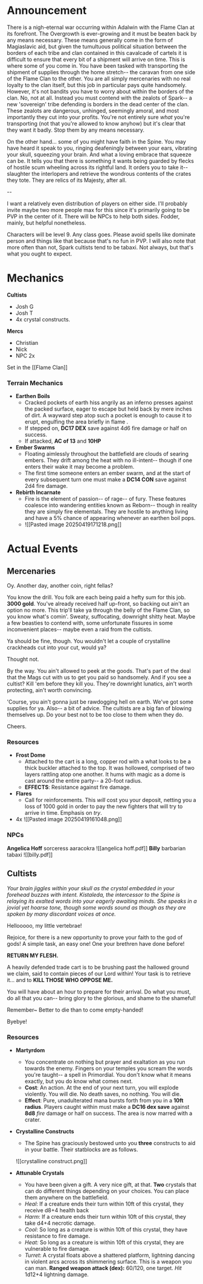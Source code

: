 # Announcement

There is a nigh-eternal war occurring within Adalwin with the Flame Clan at its forefront. The Overgrowth is ever-growing and it must be beaten back by any means necessary. These means generally come in the form of Magiaslavic aid, but given the tumultuous political situation between the borders of each tribe and clan contained in this cavalcade of cartels it is difficult to ensure that every bit of a shipment will arrive on time. This is where some of you come in. You have been tasked with transporting the shipment of supplies through the home stretch-- the caravan from one side of the Flame Clan to the other. You are all simply mercenaries with no real loyalty to the clan itself, but this job in particular pays quite handsomely. However, it's not bandits you have to worry about within the borders of the clan. No, not at all. Instead you must contend with the zealots of Spark-- a new 'sovereign' tribe defending is borders in the dead center of the clan. These zealots are dangerous, unhinged, seemingly amoral, and most importantly they cut into your profits. You're not entirely sure _what_ you're transporting (not that you're allowed to know anyhow) but it's clear that they want it badly. Stop them by any means necessary.

On the other hand... some of you might have faith in the Spine. You may have heard it speak to you, ringing deafeningly between your ears, vibrating your skull, squeezing your brain. And what a loving embrace that squeeze can be. It tells you that there is something it wants being guarded by flecks of hostile scum wheeling across its rightful land. It orders you to take it-- slaughter the interlopers and retrieve the wondrous contents of the crates they tote. They are relics of its Majesty, after all.

--

I want a relatively even distribution of players on either side. I'll probably invite maybe two more people max for this since it's primarily going to be PVP in the center of it. There will be NPCs to help both sides. Fodder, mainly, but helpful nonetheless.

Characters will be level 9. Any class goes. Please avoid spells like dominate person and things like that because that's no fun in PVP. 
I will also note that more often than not, Spark cultists tend to be tabaxi. Not always, but that's what you ought to expect.


# Mechanics

**Cultists**
- Josh G
- Josh T
- 4x crystal constructs.

**Mercs**
- Christian
- Nick
- NPC 2x


Set in the [[Flame Clan]]

### Terrain Mechanics
- **Earthen Boils**
	- Cracked pockets of earth hiss angrily as an inferno presses against the packed surface, eager to escape but held back by mere inches of dirt. A wayward step atop such a pocket is enough to cause it to erupt, engulfing the area briefly in flame .
	- If stepped on, **DC17 DEX** save against 4d6 fire damage or half on success.
	- If attacked, **AC of 13** and **10HP**
- **Ember Swarms**
	- Floating aimlessly throughout the battlefield are clouds of searing embers. They drift among the heat with no ill-intent-- though if one enters their wake it may become a problem.
	- The first time someone enters an ember swarm, and at the start of every subsequent turn one must make a **DC14 CON** save against 2d4 fire damage.
- **Rebirth Incarnate**
	- Fire is the element of passion-- of rage-- of fury. These features coalesce into wandering entities known as Reborn-- though in reality they are simply fire elementals. They are hostile to anything living and have a 5% chance of appearing whenever an earthen boil pops.
	- ![[Pasted image 20250419171218.png]]
# Actual Events

## Mercenaries 

Oy. Another day, another coin, right fellas?

You know the drill. You folk are each being paid a hefty sum for this job. **3000 gold**. You've already received half up-front, so backing out ain't an option no more. This trip'll take ya through the belly of the Flame Clan, so you know what's comin'. Sweaty, suffocating, downright shitty heat. Maybe a few beasties to contend with, some unfortunate fissures in some inconvenient places-- maybe even a raid from the cultists. 

Ya should be fine, though. You wouldn't let a couple of crystalline crackheads cut into your cut, would ya?

Thought not.

By the way. You ain't allowed to peek at the goods. That's part of the deal that the Mags cut with us to get you paid so handsomely. And if you see a cultist? Kill 'em before they kill you. They're downright lunatics, ain't worth protecting, ain't worth convincing. 

'Course, you ain't gonna just be rawdogging hell on earth. We've got some supplies for ya. Also-- a bit of advice. The cultists are a big fan of blowing themselves up. Do your best not to be too close to them when they do.

Cheers.

### Resources
- **Frost Dome**
	- Attached to the cart is a long, copper rod with a what looks to be a thick buckler attached to the top. It was hollowed, comprised of two layers rattling atop one another. It hums with magic as a dome is cast around the entire party-- a 20-foot radius.
	- **EFFECTS**: Resistance against fire damage.
- **Flares**
	- Call for reinforcements. This _will_ cost you your deposit, netting you a loss of 1000 gold in order to pay the new fighters that will try to arrive in time. Emphasis on _try_.
- 4x ![[Pasted image 20250419161048.png]]

### NPCs

**Angelica Hoff**
sorceress aaracokra
![[angelica hoff.pdf]]
**Billy**
barbarian tabaxi
![[billy.pdf]]
## Cultists

_Your brain jiggles within your skull as the crystal embedded in your forehead buzzes with intent. Kistaleda, the intercessor to the Spine is relaying its exalted words into your eagerly awaiting minds. She speaks in a jovial yet hoarse tone, though some words sound as though as they are spoken by many discordant voices at once._

Hellooooo, my little vertebrae!

Rejoice, for there is a new opportunity to prove your faith to the god of gods! A simple task, an easy one! One your brethren have done before!

**RETURN MY FLESH.**

A heavily defended trade cart is to be brushing past the hallowed ground we claim, said to contain pieces of our Lord within! Your task is to retrieve it... and to **KILL THOSE WHO OPPOSE ME.**

You will have about an hour to prepare for their arrival. Do what you must, do all that you can-- bring glory to the glorious, and shame to the shameful!

Remember~ Better to die than to come empty-handed!

Byebye!

### Resources

- **Martyrdom**
	- You concentrate on nothing but prayer and exaltation as you run towards the enemy. Fingers on your temples you scream the words you're taught-- a spell in Primordial. You don't know what it means exactly, but you do know what comes next.
	- **Cost**: An action. At the end of your next turn, you will explode violently. You will die. No death saves, no nothing. You will die.
	- **Effect**: Pure, unadulterated mana bursts forth from you in a **10ft radius**. Players caught within must make a **DC16 dex save** against **8d8** *fire* damage or half on success. The area is now marred with a crater.
- **Crystalline Constructs**
	- The Spine has graciously bestowed unto you **three** constructs to aid in your battle. Their statblocks are as follows.

	![[crystalline construct.png]]
- **Attunable Crystals**
	- You have been given a gift. A very nice gift, at that. **Two** crystals that can do different things depending on your choices. You can place them anywhere on the battlefield.
	- *Heal*: If a creature ends their turn within 10ft of this crystal, they receive d8+4 health back
	- *Harm*: If a creature ends their turn within 10ft of this crystal, they take d4+4 necrotic damage.
	- *Cool*: So long as a creature is within 10ft of this crystal, they have resistance to fire damage.
	- *Heat:* So long as a creature is within 10ft of this crystal, they are vulnerable to fire damage.
	- *Turret*: A crystal floats above a shattered platform, lightning dancing in violent arcs across its shimmering surface. This is a weapon you can man. **Ranged weapon attack (dex):** 60/120, one target. *Hit* 1d12+4 lightning damage.